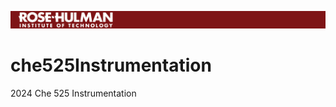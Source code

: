 ![RHIT Banner](https://raw.githubusercontent.com/andrew-tufto/che525Instrumentation/main/thumbnail_image001.png)
# che525Instrumentation
2024 Che 525 Instrumentation
